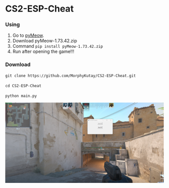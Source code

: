 # CS2-ESP-Cheat
### Using
1. Go to [pyMeow](https://github.com/qb-0/pyMeow/releases/tag/1.73.42).
2. Download pyMeow-1.73.42.zip
3. Command `pip install pyMeow-1.73.42.zip`
4. Run after opening the game!!!

### Download

```
git clone https://github.com/MorphyKutay/CS2-ESP-Cheat.git

cd CS2-ESP-Cheat

python main.py
```
   
![alt text](https://github.com/MorphyKutay/CS2-ESP-Cheat/blob/main/ss.png)
